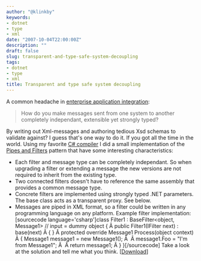 ```yaml
---
author: "@klinkby"
keywords:
- dotnet
- type
- xml
date: "2007-10-04T22:00:00Z"
description: ""
draft: false
slug: transparent-and-type-safe-system-decoupling
tags:
- dotnet
- type
- xml
title: Transparent and type safe system decoupling
---
```



A common headache in [ enterprise application integration](http://en.wikipedia.org/wiki/Enterprise_application_integration):   

> How do you make messages sent from one system to another completely independant, extensible yet strongly typed?

  By writing out Xml-messages and authoring tedious Xsd schemas to validate against? I guess that's one way to do it. If you got all the time in the world. Using my favorite [C# compiler](http://msdn2.microsoft.com/en-us/vcsharp/) I did a small implementation of the [ Pipes and Filters](http://www.enterpriseintegrationpatterns.com/PipesAndFilters.html) pattern that have some interesting characteristics:   

*   Each filter and message type can be completely independant. So when upgrading a filter or extending a message the new versions are not required to inherit from the existing type.
*   Two connected filters doesn't have to reference the same assembly that provides a common message type.
*   Concrete filters are implemented using strongly typed .NET parameters. The base class acts as a transparent proxy. See below.
*   Messages are piped in XML format, so a filter could be written in any programming language on any platform.  Example filter implementation: [sourcecode language='csharp']class Filter1 : BaseFilter<object, Message1> // input = dummy object { Â public Filter1(IFilter next) : base(next) Â { } Â protected override Message1 Process(object context) Â { Message1 message1 = new Message1(); Â  Â message1.Foo = "I'm from Message1"; Â  Â return message1; Â } }[/sourcecode] Take a look at the solution and tell me what you think. [[Download](http://kli.dk/blog/Klinkby-Decoupling.zip "Download solution (6.4 kB)")]

